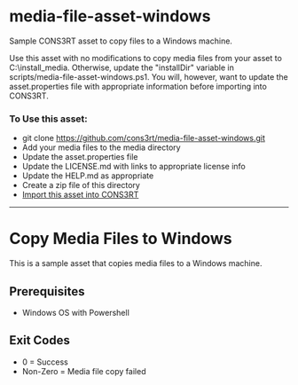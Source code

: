 # media-file-asset-windows
Sample CONS3RT asset to copy files to a Windows machine.

Use this asset with no modifications to copy media files from your asset to C:\install_media.  Otherwise, update the "installDir" variable in scripts/media-file-asset-windows.ps1.  You will, however, want to update the asset.properties file with appropriate information before importing into CONS3RT.


### To Use this asset:

* git clone https://github.com/cons3rt/media-file-asset-windows.git
* Add your media files to the media directory
* Update the asset.properties file
* Update the LICENSE.md with links to appropriate license info
* Update the HELP.md as appropriate
* Create a zip file of this directory
* [Import this asset into CONS3RT](https://kb.cons3rt.com/kb/assets/importing-your-asset-zip-file)

---

# Copy Media Files to Windows

This is a sample asset that copies media files to a Windows machine.

## Prerequisites

*   Windows OS with Powershell

## Exit Codes

*   0 = Success
*   Non-Zero = Media file copy failed

